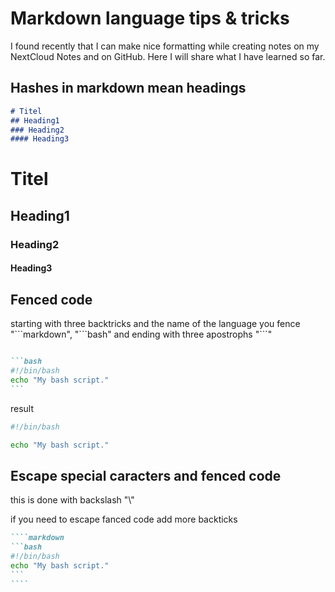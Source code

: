 # Markdown language tips & tricks

I found recently that I can make nice formatting while creating notes on my NextCloud Notes and on GitHub.
Here I will share what I have learned so far.

## Hashes in markdown mean headings

```markdown
# Titel
## Heading1
### Heading2
#### Heading3
```
# Titel
## Heading1
### Heading2
#### Heading3

## Fenced code

starting with three backtricks and the name of the language you fence \"\`\`\`markdown", \"\`\`\`bash\" and ending with three apostrophs \"\`\`\`\"

````markdown

```bash
#!/bin/bash
echo "My bash script."
```

````

result

```bash
#!/bin/bash

echo "My bash script."
```

## Escape special caracters and fenced code

this is done with backslash "\\"

if you need to escape fanced code add more backticks

`````markdown
````markdown
```bash
#!/bin/bash
echo "My bash script."
```
````
`````

